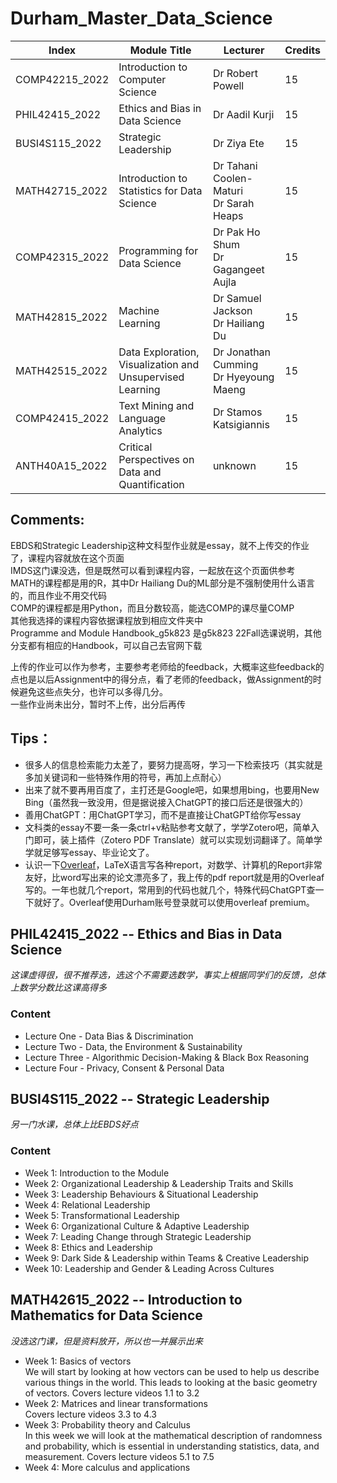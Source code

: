 # Durham_Master_Data_Science

| Index | Module Title | Lecturer | Credits |
| --- | --- | --- | --- |
| COMP42215_2022 | Introduction to Computer Science | Dr Robert Powell | 15 |
| PHIL42415_2022 | Ethics and Bias in Data Science  | Dr Aadil Kurji| 15 |
| BUSI4S115_2022 | Strategic Leadership | Dr Ziya Ete | 15 |
| MATH42715_2022 | Introduction to Statistics for Data Science | Dr Tahani Coolen-Maturi<br> Dr Sarah Heaps | 15 |
| COMP42315_2022 | Programming for Data Science | Dr Pak Ho Shum<br> Dr Gagangeet Aujla | 15 |
| MATH42815_2022 | Machine Learning | Dr Samuel Jackson<br> Dr Hailiang Du | 15 |
| MATH42515_2022 | Data Exploration, Visualization and Unsupervised Learning | Dr Jonathan Cumming<br> Dr Hyeyoung Maeng | 15 | 
| COMP42415_2022 | Text Mining and Language Analytics | Dr Stamos Katsigiannis | 15 |
| ANTH40A15_2022 | Critical Perspectives on Data and Quantification | unknown | 15 | 

## Comments:
EBDS和Strategic Leadership这种文科型作业就是essay，就不上传交的作业了，课程内容就放在这个页面   
IMDS这门课没选，但是既然可以看到课程内容，一起放在这个页面供参考  
MATH的课程都是用的R，其中Dr Hailiang Du的ML部分是不强制使用什么语言的，而且作业不用交代码   
COMP的课程都是用Python，而且分数较高，能选COMP的课尽量COMP   
其他我选择的课程内容依据课程放到相应文件夹中   
Programme and Module Handbook_g5k823 是g5k823 22Fall选课说明，其他分支都有相应的Handbook，可以自己去官网下载

上传的作业可以作为参考，主要参考老师给的feedback，大概率这些feedback的点也是以后Assignment中的得分点，看了老师的feedback，做Assignment的时候避免这些点失分，也许可以多得几分。  
一些作业尚未出分，暂时不上传，出分后再传  

## Tips：
- 很多人的信息检索能力太差了，要努力提高呀，学习一下检索技巧（其实就是多加关键词和一些特殊作用的符号，再加上点耐心）
- 出来了就不要再用百度了，主打还是Google吧，如果想用bing，也要用New Bing（虽然我一致没用，但是据说接入ChatGPT的接口后还是很强大的）
- 善用ChatGPT：用ChatGPT学习，而不是直接让ChatGPT给你写essay
- 文科类的essay不要一条一条ctrl+v粘贴参考文献了，学学Zotero吧，简单入门即可，装上插件（Zotero PDF Translate）就可以实现划词翻译了。简单学学就足够写essay、毕业论文了。
- 认识一下[Overleaf](http://overleaf.com)，LaTeX语言写各种report，对数学、计算机的Report非常友好，比word写出来的论文漂亮多了，我上传的pdf report就是用的Overleaf写的。一年也就几个report，常用到的代码也就几个，特殊代码ChatGPT查一下就好了。Overleaf使用Durham账号登录就可以使用overleaf premium。


## PHIL42415_2022 -- Ethics and Bias in Data Science 
*这课虚得很，很不推荐选，选这个不需要选数学，事实上根据同学们的反馈，总体上数学分数比这课高得多*
### Content
- Lecture One - Data Bias & Discrimination  
- Lecture Two - Data, the Environment & Sustainability  
- Lecture Three - Algorithmic Decision-Making & Black Box Reasoning  
- Lecture Four - Privacy, Consent & Personal Data 

## BUSI4S115_2022 -- Strategic Leadership
*另一门水课，总体上比EBDS好点*
### Content
- Week 1: Introduction to the Module
- Week 2: Organizational Leadership & Leadership Traits and Skills
- Week 3: Leadership Behaviours & Situational Leadership
- Week 4: Relational Leadership
- Week 5: Transformational Leadership
- Week 6: Organizational Culture & Adaptive Leadership
- Week 7: Leading Change through Strategic Leadership
- Week 8: Ethics and Leadership
- Week 9: Dark Side & Leadership within Teams & Creative Leadership
- Week 10: Leadership and Gender & Leading Across Cultures

## MATH42615_2022 -- Introduction to Mathematics for Data Science
*没选这门课，但是资料放开，所以也一并展示出来*
- Week 1: Basics of vectors  
We will start by looking at how vectors can be used to help us describe various things in the world. This leads to looking at the basic geometry of vectors. Covers lecture videos 1.1 to 3.2
- Week 2: Matrices and linear transformations  
Covers lecture videos 3.3 to 4.3
- Week 3: Probability theory and Calculus  
In this week we will look at the mathematical description of randomness and probability, which is essential in understanding statistics, data, and measurement. Covers lecture videos 5.1 to 7.5
- Week 4: More calculus and applications  

